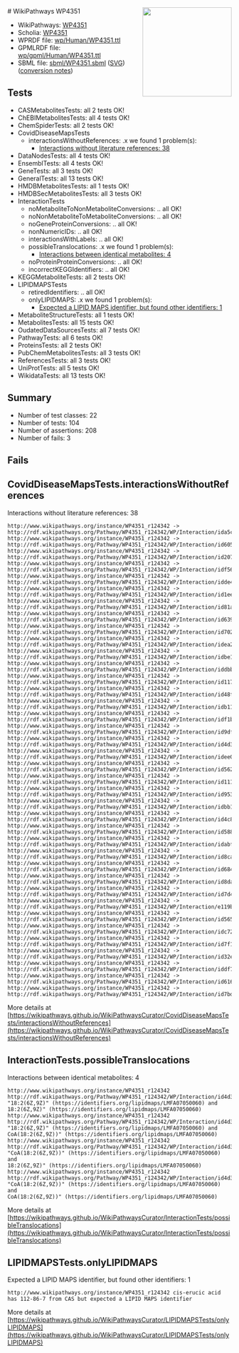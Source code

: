 <img style="float: right; width: 200px" src="../logo.png" />
# WikiPathways WP4351

* WikiPathways: [WP4351](https://identifiers.org/wikipathways:WP4351)
* Scholia: [WP4351](https://scholia.toolforge.org/wikipathways/WP4351)
* WPRDF file: [wp/Human/WP4351.ttl](../wp/Human/WP4351.ttl)
* GPMLRDF file: [wp/gpml/Human/WP4351.ttl](../wp/gpml/Human/WP4351.ttl)
* SBML file: [sbml/WP4351.sbml](../sbml/WP4351.sbml) ([SVG](../sbml/WP4351.svg)) ([conversion notes](../sbml/WP4351.txt))

## Tests
* CASMetabolitesTests: all 2 tests OK!
* ChEBIMetabolitesTests: all 4 tests OK!
* ChemSpiderTests: all 2 tests OK!
* CovidDiseaseMapsTests
    * interactionsWithoutReferences: .x we found 1 problem(s):
        * [Interactions without literature references: 38](#9701cd27)
* DataNodesTests: all 4 tests OK!
* EnsemblTests: all 4 tests OK!
* GeneTests: all 3 tests OK!
* GeneralTests: all 13 tests OK!
* HMDBMetabolitesTests: all 1 tests OK!
* HMDBSecMetabolitesTests: all 3 tests OK!
* InteractionTests
    * noMetaboliteToNonMetaboliteConversions: .. all OK!
    * noNonMetaboliteToMetaboliteConversions: .. all OK!
    * noGeneProteinConversions: .. all OK!
    * nonNumericIDs: .. all OK!
    * interactionsWithLabels: .. all OK!
    * possibleTranslocations: .x we found 1 problem(s):
        * [Interactions between identical metabolites: 4](#d59038c7)
    * noProteinProteinConversions: .. all OK!
    * incorrectKEGGIdentifiers: .. all OK!
* KEGGMetaboliteTests: all 2 tests OK!
* LIPIDMAPSTests
    * retiredIdentifiers: .. all OK!
    * onlyLIPIDMAPS: .x we found 1 problem(s):
        * [Expected a LIPID MAPS identifier, but found other identifiers: 1](#48cc60b8)
* MetaboliteStructureTests: all 1 tests OK!
* MetabolitesTests: all 15 tests OK!
* OudatedDataSourcesTests: all 7 tests OK!
* PathwayTests: all 6 tests OK!
* ProteinsTests: all 2 tests OK!
* PubChemMetabolitesTests: all 3 tests OK!
* ReferencesTests: all 3 tests OK!
* UniProtTests: all 5 tests OK!
* WikidataTests: all 13 tests OK!


## Summary

* Number of test classes: 22
* Number of tests: 104
* Number of assertions: 208
* Number of fails: 3

## Fails

<a name="9701cd27" />

## CovidDiseaseMapsTests.interactionsWithoutReferences

Interactions without literature references: 38
```
http://www.wikipathways.org/instance/WP4351_r124342 -> http://rdf.wikipathways.org/Pathway/WP4351_r124342/WP/Interaction/ida5c6fa4c
http://www.wikipathways.org/instance/WP4351_r124342 -> http://rdf.wikipathways.org/Pathway/WP4351_r124342/WP/Interaction/id605d64cc
http://www.wikipathways.org/instance/WP4351_r124342 -> http://rdf.wikipathways.org/Pathway/WP4351_r124342/WP/Interaction/id20755215
http://www.wikipathways.org/instance/WP4351_r124342 -> http://rdf.wikipathways.org/Pathway/WP4351_r124342/WP/Interaction/idf567c988
http://www.wikipathways.org/instance/WP4351_r124342 -> http://rdf.wikipathways.org/Pathway/WP4351_r124342/WP/Interaction/idde47067
http://www.wikipathways.org/instance/WP4351_r124342 -> http://rdf.wikipathways.org/Pathway/WP4351_r124342/WP/Interaction/id1ee5a55c
http://www.wikipathways.org/instance/WP4351_r124342 -> http://rdf.wikipathways.org/Pathway/WP4351_r124342/WP/Interaction/id81a9a27a
http://www.wikipathways.org/instance/WP4351_r124342 -> http://rdf.wikipathways.org/Pathway/WP4351_r124342/WP/Interaction/id63903398
http://www.wikipathways.org/instance/WP4351_r124342 -> http://rdf.wikipathways.org/Pathway/WP4351_r124342/WP/Interaction/id7022d7fe
http://www.wikipathways.org/instance/WP4351_r124342 -> http://rdf.wikipathways.org/Pathway/WP4351_r124342/WP/Interaction/idea22af42
http://www.wikipathways.org/instance/WP4351_r124342 -> http://rdf.wikipathways.org/Pathway/WP4351_r124342/WP/Interaction/idbe158483
http://www.wikipathways.org/instance/WP4351_r124342 -> http://rdf.wikipathways.org/Pathway/WP4351_r124342/WP/Interaction/iddbb86856
http://www.wikipathways.org/instance/WP4351_r124342 -> http://rdf.wikipathways.org/Pathway/WP4351_r124342/WP/Interaction/id117593ec
http://www.wikipathways.org/instance/WP4351_r124342 -> http://rdf.wikipathways.org/Pathway/WP4351_r124342/WP/Interaction/id48f49fc
http://www.wikipathways.org/instance/WP4351_r124342 -> http://rdf.wikipathways.org/Pathway/WP4351_r124342/WP/Interaction/idb118f4ea
http://www.wikipathways.org/instance/WP4351_r124342 -> http://rdf.wikipathways.org/Pathway/WP4351_r124342/WP/Interaction/idf1bdcb43
http://www.wikipathways.org/instance/WP4351_r124342 -> http://rdf.wikipathways.org/Pathway/WP4351_r124342/WP/Interaction/id9dfe044
http://www.wikipathways.org/instance/WP4351_r124342 -> http://rdf.wikipathways.org/Pathway/WP4351_r124342/WP/Interaction/id4d3e525a
http://www.wikipathways.org/instance/WP4351_r124342 -> http://rdf.wikipathways.org/Pathway/WP4351_r124342/WP/Interaction/idee062bce
http://www.wikipathways.org/instance/WP4351_r124342 -> http://rdf.wikipathways.org/Pathway/WP4351_r124342/WP/Interaction/id562b997
http://www.wikipathways.org/instance/WP4351_r124342 -> http://rdf.wikipathways.org/Pathway/WP4351_r124342/WP/Interaction/id11188542
http://www.wikipathways.org/instance/WP4351_r124342 -> http://rdf.wikipathways.org/Pathway/WP4351_r124342/WP/Interaction/id9534fb3b
http://www.wikipathways.org/instance/WP4351_r124342 -> http://rdf.wikipathways.org/Pathway/WP4351_r124342/WP/Interaction/idbb1648f2
http://www.wikipathways.org/instance/WP4351_r124342 -> http://rdf.wikipathways.org/Pathway/WP4351_r124342/WP/Interaction/id4c8c007d
http://www.wikipathways.org/instance/WP4351_r124342 -> http://rdf.wikipathways.org/Pathway/WP4351_r124342/WP/Interaction/id58888707
http://www.wikipathways.org/instance/WP4351_r124342 -> http://rdf.wikipathways.org/Pathway/WP4351_r124342/WP/Interaction/idabf63d01
http://www.wikipathways.org/instance/WP4351_r124342 -> http://rdf.wikipathways.org/Pathway/WP4351_r124342/WP/Interaction/id8cad3b21
http://www.wikipathways.org/instance/WP4351_r124342 -> http://rdf.wikipathways.org/Pathway/WP4351_r124342/WP/Interaction/id684e9342
http://www.wikipathways.org/instance/WP4351_r124342 -> http://rdf.wikipathways.org/Pathway/WP4351_r124342/WP/Interaction/id8da87a18
http://www.wikipathways.org/instance/WP4351_r124342 -> http://rdf.wikipathways.org/Pathway/WP4351_r124342/WP/Interaction/id7d46cc4a
http://www.wikipathways.org/instance/WP4351_r124342 -> http://rdf.wikipathways.org/Pathway/WP4351_r124342/WP/Interaction/e119b
http://www.wikipathways.org/instance/WP4351_r124342 -> http://rdf.wikipathways.org/Pathway/WP4351_r124342/WP/Interaction/id565ca71a
http://www.wikipathways.org/instance/WP4351_r124342 -> http://rdf.wikipathways.org/Pathway/WP4351_r124342/WP/Interaction/idc728c3e3
http://www.wikipathways.org/instance/WP4351_r124342 -> http://rdf.wikipathways.org/Pathway/WP4351_r124342/WP/Interaction/id7f1f0281
http://www.wikipathways.org/instance/WP4351_r124342 -> http://rdf.wikipathways.org/Pathway/WP4351_r124342/WP/Interaction/id32e4ff6a
http://www.wikipathways.org/instance/WP4351_r124342 -> http://rdf.wikipathways.org/Pathway/WP4351_r124342/WP/Interaction/iddf79f2c3
http://www.wikipathways.org/instance/WP4351_r124342 -> http://rdf.wikipathways.org/Pathway/WP4351_r124342/WP/Interaction/id616835f1
http://www.wikipathways.org/instance/WP4351_r124342 -> http://rdf.wikipathways.org/Pathway/WP4351_r124342/WP/Interaction/id7bd50cb7
```

More details at [https://wikipathways.github.io/WikiPathwaysCurator/CovidDiseaseMapsTests/interactionsWithoutReferences](https://wikipathways.github.io/WikiPathwaysCurator/CovidDiseaseMapsTests/interactionsWithoutReferences)

<a name="d59038c7" />

## InteractionTests.possibleTranslocations

Interactions between identical metabolites: 4
```
http://www.wikipathways.org/instance/WP4351_r124342 http://rdf.wikipathways.org/Pathway/WP4351_r124342/WP/Interaction/id4d3e525a "18:2(6Z,9Z)" (https://identifiers.org/lipidmaps/LMFA07050060) and 
18:2(6Z,9Z)" (https://identifiers.org/lipidmaps/LMFA07050060)
http://www.wikipathways.org/instance/WP4351_r124342 http://rdf.wikipathways.org/Pathway/WP4351_r124342/WP/Interaction/id4d3e525a "18:2(6Z,9Z)" (https://identifiers.org/lipidmaps/LMFA07050060) and 
CoA(18:2(6Z,9Z))" (https://identifiers.org/lipidmaps/LMFA07050060)
http://www.wikipathways.org/instance/WP4351_r124342 http://rdf.wikipathways.org/Pathway/WP4351_r124342/WP/Interaction/id4d3e525a "CoA(18:2(6Z,9Z))" (https://identifiers.org/lipidmaps/LMFA07050060) and 
18:2(6Z,9Z)" (https://identifiers.org/lipidmaps/LMFA07050060)
http://www.wikipathways.org/instance/WP4351_r124342 http://rdf.wikipathways.org/Pathway/WP4351_r124342/WP/Interaction/id4d3e525a "CoA(18:2(6Z,9Z))" (https://identifiers.org/lipidmaps/LMFA07050060) and 
CoA(18:2(6Z,9Z))" (https://identifiers.org/lipidmaps/LMFA07050060)
```

More details at [https://wikipathways.github.io/WikiPathwaysCurator/InteractionTests/possibleTranslocations](https://wikipathways.github.io/WikiPathwaysCurator/InteractionTests/possibleTranslocations)

<a name="48cc60b8" />

## LIPIDMAPSTests.onlyLIPIDMAPS

Expected a LIPID MAPS identifier, but found other identifiers: 1
```
http://www.wikipathways.org/instance/WP4351_r124342 cis-erucic acid has 112-86-7 from CAS but expected a LIPID MAPS identifier
```

More details at [https://wikipathways.github.io/WikiPathwaysCurator/LIPIDMAPSTests/onlyLIPIDMAPS](https://wikipathways.github.io/WikiPathwaysCurator/LIPIDMAPSTests/onlyLIPIDMAPS)


